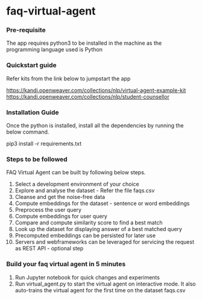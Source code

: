 # faq-virtual-agent

### Pre-requisite

The app requires python3 to be installed in the machine as the programming language used is Python

### Quickstart guide

Refer kits from the link below to jumpstart the app

https://kandi.openweaver.com/collections/nlp/virtual-agent-example-kit
https://kandi.openweaver.com/collections/nlp/student-counsellor

### Installation Guide

Once the python is installed, install all the dependencies by running the below command.

pip3 install -r requirements.txt

### Steps to be followed

FAQ Virtual Agent can be built by following below steps.

  1. Select a development environment of your choice
  2. Explore and analyse the dataset - Refer the file faqs.csv
  3. Cleanse and get the noise-free data
  4. Compute embeddings for the dataset - sentence or word embeddings
  5. Preprocess the user query
  6. Compute embeddings for user query
  7. Compare and compute similarity score to find a best match
  8. Look up the dataset for displaying answer of a best matched query
  9. Precomputed embeddings can be persisted for later use
  10. Servers and webframeworks can be leveraged for servicing the request as REST API - optional step


### Build your faq virtual agent in 5 minutes

1. Run Jupyter notebook for quick changes and experiments
2. Run virtual_agent.py to start the virtual agent on interactive mode. It also auto-trains the virtual agent for the first time on the dataset faqs.csv
